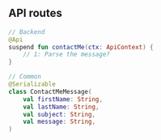 ## API routes

```kotlin <apibackend> [api-backend]
// Backend
@Api
suspend fun contactMe(ctx: ApiContext) {
    // 1: Parse the message?
}
```

```kotlin <fragment,apicommon> [api-common]
// Common
@Serializable
class ContactMeMessage(
    val firstName: String,
    val lastName: String,
    val subject: String,
    val message: String,
)
```
